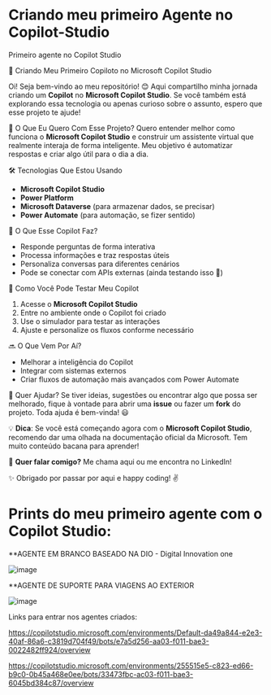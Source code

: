 # Criando meu primeiro Agente no Copilot-Studio
Primeiro agente no Copilot Studio

🚀 Criando Meu Primeiro Copiloto no Microsoft Copilot Studio

Oi! Seja bem-vindo ao meu repositório! 😊 Aqui compartilho minha jornada criando um **Copilot** no **Microsoft Copilot Studio**. Se você também está explorando essa tecnologia ou apenas curioso sobre o assunto, espero que esse projeto te ajude!

🎯 O Que Eu Quero Com Esse Projeto?
Quero entender melhor como funciona o **Microsoft Copilot Studio** e construir um assistente virtual que realmente interaja de forma inteligente. Meu objetivo é automatizar respostas e criar algo útil para o dia a dia.

🛠️ Tecnologias Que Estou Usando
- **Microsoft Copilot Studio**
- **Power Platform**
- **Microsoft Dataverse** (para armazenar dados, se precisar)
- **Power Automate** (para automação, se fizer sentido)

📌 O Que Esse Copilot Faz?
- Responde perguntas de forma interativa
- Processa informações e traz respostas úteis
- Personaliza conversas para diferentes cenários
- Pode se conectar com APIs externas (ainda testando isso 👀)

🚀 Como Você Pode Testar Meu Copilot
1. Acesse o **Microsoft Copilot Studio**
2. Entre no ambiente onde o Copilot foi criado
3. Use o simulador para testar as interações
4. Ajuste e personalize os fluxos conforme necessário


🔜 O Que Vem Por Aí?
- Melhorar a inteligência do Copilot
- Integrar com sistemas externos
- Criar fluxos de automação mais avançados com Power Automate

🤝 Quer Ajudar?
Se tiver ideias, sugestões ou encontrar algo que possa ser melhorado, fique à vontade para abrir uma **issue** ou fazer um **fork** do projeto. Toda ajuda é bem-vinda! 😃

💡 **Dica**: Se você está começando agora com o **Microsoft Copilot Studio**, recomendo dar uma olhada na documentação oficial da Microsoft. Tem muito conteúdo bacana para aprender!

📌 **Quer falar comigo?** Me chama aqui ou me encontra no LinkedIn! 

✨ Obrigado por passar por aqui e happy coding! ✌️

# Prints do meu primeiro agente com o Copilot Studio: 

**AGENTE EM BRANCO BASEADO NA DIO - Digital Innovation one

![image](https://github.com/user-attachments/assets/7f0d922d-4342-41b7-ad72-df87be5747ed)

**AGENTE DE SUPORTE PARA VIAGENS AO EXTERIOR

![image](https://github.com/user-attachments/assets/c5437367-5b5a-4338-9b00-c284df545d83)

Links para entrar nos agentes criados: 

https://copilotstudio.microsoft.com/environments/Default-da49a844-e2e3-40af-86a6-c3819d704f49/bots/e7a5d256-aa03-f011-bae3-0022482ff924/overview 

https://copilotstudio.microsoft.com/environments/255515e5-c823-ed66-b9c0-0b45a468e0ee/bots/33473fbc-ac03-f011-bae3-6045bd384c87/overview




